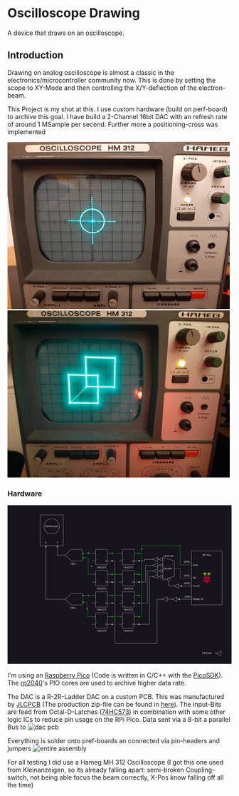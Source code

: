 
# Oscilloscope Drawing

A device that draws on an oscilloscope.

## Introduction
Drawing on analog oscilloscope is almost a classic in the electronics/microcontroller community now.
This is done by setting the scope to XY-Mode and then controlling the X/Y-deflection of the electron-beam.

This Project is my shot at this. I use custom hardware (build on perf-board) to archive this goal. I have build
a 2-Channel 16bit DAC with an refresh rate of around 1 MSample per second. Further more a positioning-cross was implemented

<p float="left">
  <img src="./docs/position-corss.jpeg" width="500">
  <img src="./docs/squares.jpeg" width="500">
</p>

### Hardware
![System Diagram Hardware](./docs/HardwareSystemDiagram.svg)

I'm using an [Raspberry Pico](https://www.raspberrypi.com/products/raspberry-pi-pico/) (Code is written in C/C++ with the [PicoSDK](https://www.raspberrypi.com/documentation/pico-sdk/)). 
The [rp2040](https://www.raspberrypi.com/documentation/microcontrollers/rp2040.html)'s PIO cores are used to archive higher data rate. 

The DAC is a R-2R-Ladder DAC on a custom PCB. This was manufactured by [JLCPCB](https://jlcpcb.com/) 
(The production zip-file can be found in [here](https://github.com/AlexanderHD27/oscilloscope-drawing/blob/main/circuits/dac-pcb/jlcpcb.zip)). 
The Input-Bits are feed from Octal-D-Latches ([74HC573](https://www.reichelt.de/oktal-d-type-latch-3-state-2--6-v-dil-20-74hc-573-p3264.html?search=74HC573)) in combination with some other logic ICs to reduce pin usage on the RPi Pico. Data sent via a 8-bit a parallel Bus to
![dac pcb](./docs/dac-pcb.JPG)

Everything is solder onto pref-boards an connected via pin-headers and jumpers
![entire assembly](./docs/assembly.JPG)

For all testing I did use a Hameg MH 312 Oscilloscope (I got this one used from Kleinanzeigen, so its already falling apart: semi-broken Coupling-switch, not being able focus the beam correctly, X-Pos know falling off all the time)


